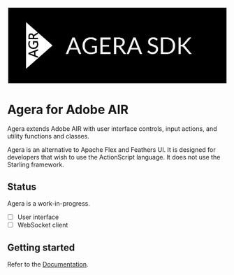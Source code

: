 <p align="center">
  <img src="https://github.com/agera-sdk/agera/blob/master/assets/logo-72-ppi.png?raw=true" width="500">
</p>

# Agera for Adobe AIR

Agera extends Adobe AIR with user interface controls, input actions, and utility functions and classes.

Agera is an alternative to Apache Flex and Feathers UI. It is designed for developers that wish to use the ActionScript language. It does not use the Starling framework.

## Status

Agera is a work-in-progress.

* [ ] User interface
* [ ] WebSocket client

## Getting started

Refer to the [Documentation](docs/README.md).